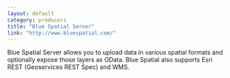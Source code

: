 ```yaml
---
layout: default
category: producers
title: "Blue Spatial Server"
link: "http://www.bluespatial.com/"
---
```

Blue Spatial Server allows you to upload data in various spatial formats and optionally expose those layers as OData. Blue Spatial also supports Esri REST (Geoservices REST Spec) and WMS.
